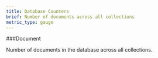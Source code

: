 ```yaml
---
title: Database Counters 
brief: Number of documents across all collections
metric_type: gauge
---
```


###Document

Number of documents in the database across all collections.     
